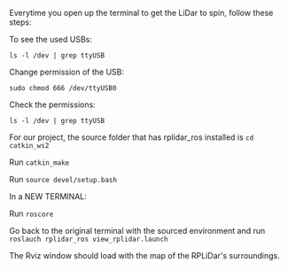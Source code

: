 Everytime you open up the terminal to get the LiDar to spin, follow these steps:

To see the used USBs:

```ls -l /dev | grep ttyUSB```

Change permission of the USB:

``` sudo chmod 666 /dev/ttyUSB0 ```

Check the permissions:

```ls -l /dev | grep ttyUSB```

For our project, the source folder that has rplidar_ros installed is ```cd catkin_ws2```

Run ```catkin_make```

Run ```source devel/setup.bash```

In a NEW TERMINAL:

Run ```roscore```

Go back to the original terminal with the sourced environment and run ```roslauch rplidar_ros view_rplidar.launch```

The Rviz window should load with the map of the RPLiDar's surroundings. 
